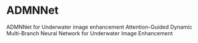 # ADMNNet
ADMNNet for Underwater image enhancement
Attention-Guided Dynamic Multi-Branch Neural Network for
Underwater Image Enhancement
